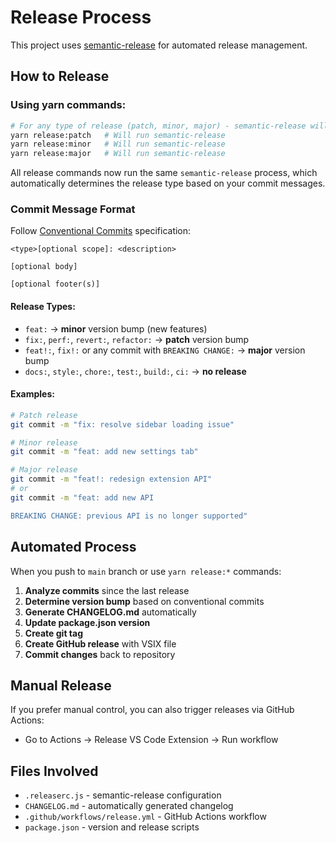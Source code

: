# Release Process

This project uses [semantic-release](https://semantic-release.gitbook.io/) for automated release management.

## How to Release

### Using yarn commands:

```bash
# For any type of release (patch, minor, major) - semantic-release will determine based on commits
yarn release:patch   # Will run semantic-release
yarn release:minor   # Will run semantic-release  
yarn release:major   # Will run semantic-release
```

All release commands now run the same `semantic-release` process, which automatically determines the release type based on your commit messages.

### Commit Message Format

Follow [Conventional Commits](https://www.conventionalcommits.org/) specification:

```
<type>[optional scope]: <description>

[optional body]

[optional footer(s)]
```

#### Release Types:
- `feat:` → **minor** version bump (new features)
- `fix:`, `perf:`, `revert:`, `refactor:` → **patch** version bump  
- `feat!:`, `fix!:` or any commit with `BREAKING CHANGE:` → **major** version bump
- `docs:`, `style:`, `chore:`, `test:`, `build:`, `ci:` → **no release**

#### Examples:
```bash
# Patch release
git commit -m "fix: resolve sidebar loading issue"

# Minor release  
git commit -m "feat: add new settings tab"

# Major release
git commit -m "feat!: redesign extension API"
# or
git commit -m "feat: add new API

BREAKING CHANGE: previous API is no longer supported"
```

## Automated Process

When you push to `main` branch or use `yarn release:*` commands:

1. **Analyze commits** since the last release
2. **Determine version bump** based on conventional commits
3. **Generate CHANGELOG.md** automatically
4. **Update package.json version**
5. **Create git tag**
6. **Create GitHub release** with VSIX file
7. **Commit changes** back to repository

## Manual Release

If you prefer manual control, you can also trigger releases via GitHub Actions:
- Go to Actions → Release VS Code Extension → Run workflow

## Files Involved

- `.releaserc.js` - semantic-release configuration
- `CHANGELOG.md` - automatically generated changelog
- `.github/workflows/release.yml` - GitHub Actions workflow
- `package.json` - version and release scripts
